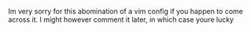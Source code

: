Im very sorry for this abomination of a vim config if you happen to come across it. I might however comment it later, in which case youre lucky

